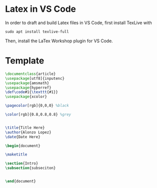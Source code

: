 # Latex in VS Code
In order to draft and build Latex files in VS Code, first install TexLive with
```
sudo apt install texlive-full
```
Then, install the LaTex Workshop plugin for VS Code.

# Template
```LaTex
\documentclass{article}
\usepackage[utf8]{inputenc}
\usepackage{amsmath}
\usepackage{hyperref}
\def\code#1{\texttt{#1}}
\usepackage{xcolor}

\pagecolor[rgb]{0,0,0} %black

\color[rgb]{0.8,0.8,0.8} %grey


\title{Title Here}
\author{Alonzo Lopez}
\date{Date Here}

\begin{document}

\maketitle

\section{Intro}
\subsection{subseciton}


\end{document}
```